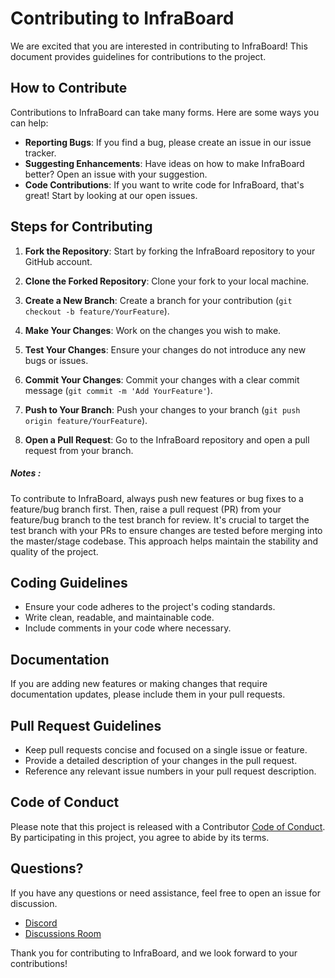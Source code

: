# Contributing to InfraBoard

We are excited that you are interested in contributing to InfraBoard! This document provides guidelines for contributions to the project.

## How to Contribute

Contributions to InfraBoard can take many forms. Here are some ways you can help:

- **Reporting Bugs**: If you find a bug, please create an issue in our issue tracker.
- **Suggesting Enhancements**: Have ideas on how to make InfraBoard better? Open an issue with your suggestion.
- **Code Contributions**: If you want to write code for InfraBoard, that's great! Start by looking at our open issues.

## Steps for Contributing

1. **Fork the Repository**: Start by forking the InfraBoard repository to your GitHub account.

2. **Clone the Forked Repository**: Clone your fork to your local machine.

3. **Create a New Branch**: Create a branch for your contribution (`git checkout -b feature/YourFeature`).

4. **Make Your Changes**: Work on the changes you wish to make.

5. **Test Your Changes**: Ensure your changes do not introduce any new bugs or issues.

6. **Commit Your Changes**: Commit your changes with a clear commit message (`git commit -m 'Add YourFeature'`).

7. **Push to Your Branch**: Push your changes to your branch (`git push origin feature/YourFeature`).

8. **Open a Pull Request**: Go to the InfraBoard repository and open a pull request from your branch.

##### Notes :

To contribute to InfraBoard, always push new features or bug fixes to a feature/bug branch first. Then, raise a pull request (PR) from your feature/bug branch to the test branch for review. It's crucial to target the test branch with your PRs to ensure changes are tested before merging into the master/stage codebase. This approach helps maintain the stability and quality of the project.

## Coding Guidelines

- Ensure your code adheres to the project's coding standards.
- Write clean, readable, and maintainable code.
- Include comments in your code where necessary.

## Documentation

If you are adding new features or making changes that require documentation updates, please include them in your pull requests.

## Pull Request Guidelines

- Keep pull requests concise and focused on a single issue or feature.
- Provide a detailed description of your changes in the pull request.
- Reference any relevant issue numbers in your pull request description.

## Code of Conduct

Please note that this project is released with a Contributor [Code of Conduct](./CODE_OF_CONDUCT.md). By participating in this project, you agree to abide by its terms.

## Questions?

If you have any questions or need assistance, feel free to open an issue for discussion.

- [Discord](https://discord.gg/nmRb3fsTgu)
- [Discussions Room](https://github.com/xerocodee/InfraBoard/discussions)

Thank you for contributing to InfraBoard, and we look forward to your contributions!